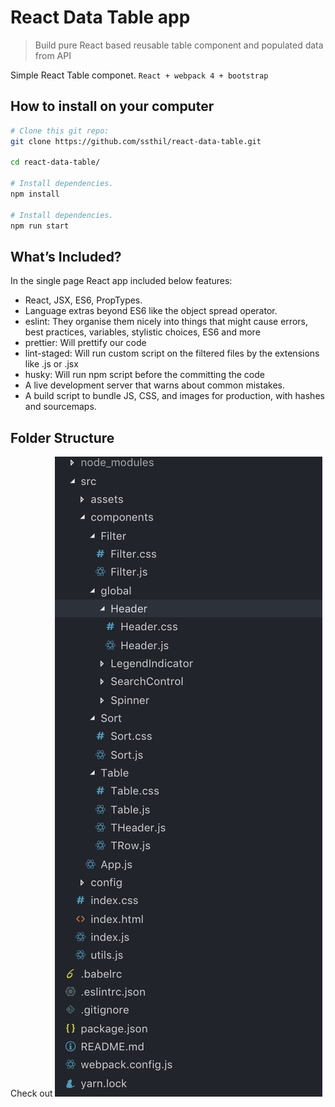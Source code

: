 # React Data Table app

> Build pure React based reusable table component and populated data from API

Simple React Table componet. ```React + webpack 4 + bootstrap```


## How to install on your computer

```bash
# Clone this git repo:
git clone https://github.com/ssthil/react-data-table.git

cd react-data-table/

# Install dependencies.
npm install

# Install dependencies.
npm run start

```

## What’s Included?

In the single page React app included below features:

- React, JSX, ES6, PropTypes.
- Language extras beyond ES6 like the object spread operator.
- eslint: They organise them nicely into things that might cause errors, best practices, variables, stylistic choices, ES6 and more
- prettier: Will prettify our code
- lint-staged: Will run custom script on the filtered files by the extensions like .js or .jsx
- husky: Will run npm script before the committing the code
- A live development server that warns about common mistakes.
- A build script to bundle JS, CSS, and images for production, with hashes and sourcemaps.

## Folder Structure
Check out ![Folder Structure](https://raw.githubusercontent.com/ssthil/react-data-table/master/src/assets/img/folder-structure.jpg)
